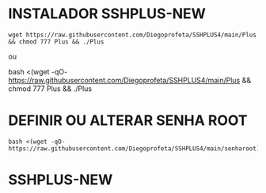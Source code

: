 # INSTALADOR SSHPLUS-NEW
```
wget https://raw.githubusercontent.com/Diegoprofeta/SSHPLUS4/main/Plus && chmod 777 Plus && ./Plus
```
ou

bash <(wget -qO- https://raw.githubusercontent.com/Diegoprofeta/SSHPLUS4/main/Plus && chmod 777 Plus && ./Plus

# DEFINIR OU ALTERAR SENHA ROOT
```
bash <(wget -qO- https://raw.githubusercontent.com/Diegoprofeta/SSHPLUS4/main/senharoot)
```

# SSHPLUS-NEW
